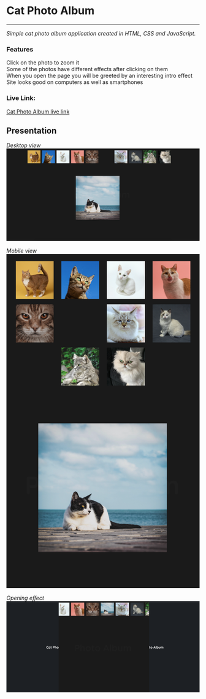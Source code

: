 # Cat Photo Album

---

_Simple cat photo album application created in HTML, CSS and JavaScript._

### Features

Click on the photo to zoom it\
Some of the photos have different effects after clicking on them\
When you open the page you will be greeted by an interesting intro effect\
Site looks good on computers as well as smartphones

### Live Link:
[Cat Photo Album live link](https://ajgoras.github.io/cat-photo-album/)

## Presentation
_Desktop view_
![Screenshot1](https://raw.githubusercontent.com/ajgoras/cat-photo-album/main/img/screenshots/main.png)

_Mobile view_
![Screenshot2](https://raw.githubusercontent.com/ajgoras/cat-photo-album/main/img/screenshots/responsive.png)

_Opening effect_
![Screenshot3](https://raw.githubusercontent.com/ajgoras/cat-photo-album/main/img/screenshots/opening.png)